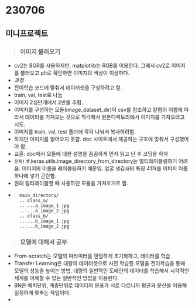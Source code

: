 # 230706

## 미니프로젝트

> ### 이미지 불러오기

- cv2는 BGR를 사용하지만, matplotlib는 RGB를 이용한다. 그래서 cv2로 이미지를 불러오고 plt로 확인하면 이미지의 색상이 이상하다.
- _과정_
- 전이학습 코드에 맞춰서 데이터셋을 구성하려고 함.
- train, val, test로 나눔
- 이미지 2십만개에서 2만를 추림.
- 이미지를 구성하는 모듈(image_dataset_dir)이 csv를 참조하고 칼럼의 이름에 따라서 데이터를 가져오는 것으로 착각해서 원본디렉토리에서 이미지를 가져오려고 시도.
- 이미지를 train, val, test 폴더에 각각 나눠서 복사하려함.
- 하지만 이미지를 읽어오지 못함. doc 사이트에서 제공하는 구조에 맞춰서 구성했어야 함.
- 교훈: doc에서 모듈에 대한 설명을 꼼꼼하게 먼저 읽고 난 후 코딩을 하자
- `문제!` tf.keras.utils.image_directory_from_directory는 멀티레이블링하기 어려움. 이미지의 이름을 레이블링하기 때문임. 얼굴 생김새의 특징 41개를 이미지 이름 하나에 넣기 곤란함.
- 원래 멀티레이블할 때 사용하던 모듈을 가져오기로 함.
- ```
    main_directory/
    ...class_a/
    ......a_image_1.jpg
    ......a_image_2.jpg
    ...class_b/
    ......b_image_1.jpg
    ......b_image_2.jpg
  ```

> ### 모델에 대해서 공부

- From-scratch는 모델의 파라미터를 랜덤하게 초기화하고, 데이터를 학습
- Transfer Learning은 대량의 데이터셋으로 사전 학습된 모델을 전이학습을 통해 모델의 성능을 높이는 방법. 대량의 일반적인 도메인의 데이터를 학습해서 시각적인 세계를 이해할 수 있는 일반적인 방법을 이용한다.
- BN은 배치단위, 계층단위로 데이터의 분포가 서로 다르니까 평균과 분산을 이용해 일정하게 맞추는 작업이다.
-
